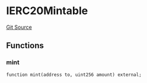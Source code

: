 # IERC20Mintable
[Git Source](https://github.com/Crossbell-Box/Crossbell-Contracts/blob/1bc9213c7fb7853b038310c6b20bef0fd2cf388b/contracts/interfaces/IERC20Mintable.sol)


## Functions
### mint


```solidity
function mint(address to, uint256 amount) external;
```

